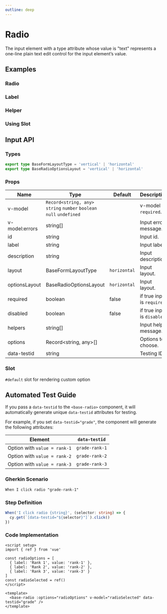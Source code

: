 ```yaml
---
outline: deep
---
```


<script setup lang="ts">
import RadioExample from './demo/radio/radio-example.vue'
import RadioLabel from './demo/radio/radio-label.vue'
import RadioHelper from './demo/radio/radio-helper.vue'
import RadioSlot from './demo/radio/radio-slot.vue'
</script>

# Radio

The input element with a type attribute whose value is "text" represents a one-line plain text edit control for the input element’s value.

## Examples

### Radio

<!--@include: ./demo/radio/radio-example.md-->

### Label

<!--@include: ./demo/radio/radio-label.md-->

### Helper

<!--@include: ./demo/radio/radio-helper.md-->

### Using Slot

<!--@include: ./demo/radio/radio-slot.md-->

## Input API

### Types

```ts
export type BaseFormLayoutType = 'vertical' | 'horizontal'
export type BaseRadioOptionsLayout = 'vertical' | 'horizontal'
```

### Props

| Name           | Type                                                                 | Default    | Description                  |
| -------------- | -------------------------------------------------------------------- | ---------- | ---------------------------- |
| v-model        | `Record<string, any>` `string` `number` `boolean` `null` `undefined` |            | v-model is `required`.       |
| v-model:errors | string[]                                                             |            | Input error message.         |
| id             | string                                                               |            | Input id.                    |
| label          | string                                                               |            | Input label.                 |
| description    | string                                                               |            | Input description.           |
| layout         | BaseFormLayoutType                                                   | `horizontal` | Input layout.                |
| optionsLayout  | BaseRadioOptionsLayout                                               | `horizontal` | Input layout.                |
| required       | boolean                                                              | false      | if true input is `required`. |
| disabled       | boolean                                                              | false      | if true input is `disabled`. |
| helpers        | string[]                                                             |            | Input helper message.        |
| options        | Record<string, any>[]                                                |            | Options to choose.           |
| data-testid    | string                                                               |            | Testing ID.                  |

### Slot

`#default` slot for rendering custom option

## Automated Test Guide

If you pass a `data-testid` to the `<base-radio>` component, it will automatically generate unique `data-testid` attributes for testing.

For example, if you set `data-testid="grade"`, the component will generate the following attributes:

| Element                      | `data-testid`  |
| ---------------------------- | -------------- |
| Option with `value = rank-1` | `grade-rank-1` |
| Option with `value = rank-2` | `grade-rank-2` |
| Option with `value = rank-3` | `grade-rank-3` |

### Gherkin Scenario

```txt
When I click radio "grade-rank-1"
```

### Step Definition

```ts
When('I click radio {string}', (selector: string) => {
  cy.get(`[data-testid="${selector}"]`).click()
})
```

### Code Implementation

```vue
<script setup>
import { ref } from 'vue'

const radioOptions = [
  { label: 'Rank 1', value: 'rank-1' },
  { label: 'Rank 2', value: 'rank-2' },
  { label: 'Rank 3', value: 'rank-3' }
]
const radioSelected = ref()
</script>

<template>
  <base-radio :options="radioOptions" v-model="radioSelected" data-testid="grade" />
</template>
```
